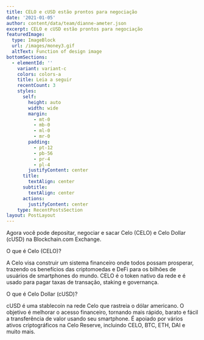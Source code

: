 ```yaml
---
title: CELO e cUSD estão prontos para negociação
date: '2021-01-05'
author: content/data/team/dianne-ameter.json
excerpt: CELO e cUSD estão prontos para negociação
featuredImage:
  type: ImageBlock
  url: /images/money3.gif
  altText: Function of design image
bottomSections:
  - elementId: ''
    variant: variant-c
    colors: colors-a
    title: Leia a seguir
    recentCount: 3
    styles:
      self:
        height: auto
        width: wide
        margin:
          - mt-0
          - mb-0
          - ml-0
          - mr-0
        padding:
          - pt-12
          - pb-56
          - pr-4
          - pl-4
        justifyContent: center
      title:
        textAlign: center
      subtitle:
        textAlign: center
      actions:
        justifyContent: center
    type: RecentPostsSection
layout: PostLayout
---
```

Agora você pode depositar, negociar e sacar Celo (CELO) e Celo Dollar (cUSD) na Blockchain.com Exchange.

O que é Celo (CELO)?

A Celo visa construir um sistema financeiro onde todos possam prosperar, trazendo os benefícios das criptomoedas e DeFi para os bilhões de usuários de smartphones do mundo. CELO é o token nativo da rede e é usado para pagar taxas de transação, staking e governança.

O que é Celo Dollar (cUSD)?

cUSD é uma stablecoin na rede Celo que rastreia o dólar americano. O objetivo é melhorar o acesso financeiro, tornando mais rápido, barato e fácil a transferência de valor usando seu smartphone. É apoiado por vários ativos criptográficos na Celo Reserve, incluindo CELO, BTC, ETH, DAI e muito mais.

